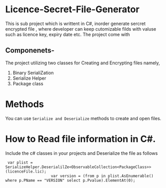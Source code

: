 # Licence-Secret-File-Generator
This is sub project which is writtent in C#, inorder generate sercret encrypted file , where developer can keep
cutomizable filds with valuse such as licence key, expiry date etc. The project come with

## Componenets-
The project utilizing two classes for Creating and Encrypting files namely,
1. Binary SerialiZation 
2. Serialize Helper
3. Package class
# Methods 
You can use ``Serialize and Deserialize`` methods to create and open files.
# How to Read file information in C#.
Include the c# classes in your projects and Deserialize the file as follows 
```
 var plist = SerializeHelper.DeserialilZe<ObservableCollection<PackageClass>>(licenceFile.lic);
                    var version = (from p in plist.AsEnumerable() where p.PName == "VERSION" select p.Pvalue).ElementAt(0);
```

